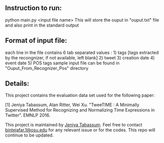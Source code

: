 ## Instruction to run:
python main.py \<input file name\>
This will store the ouput in "ouput.txt" file and also print in the standard output

## Format of input file:
each line in the file contains 6 tab separated values : 
			1) tags [tags extracted by the recongnizer, if not available, left blank]
			2) tweet
			3) creation date
			4) event date
			5) POS tags 
sample input file can be found in "Ouput_From_Recognizer_Pos" directory

## Details:
This project contains the evaluation data set used for the following paper:

[1] Jeniya Tabassum, Alan Ritter, Wei Xu. "TweeTIME : A Minimally Supervised Method for Recognizing and Normalizing Time Expressions in Twitter". EMNLP 2016.

This project is maintained by [Jeniya Tabassum](https://sites.google.com/site/jeniyatabassum/). Feel free to contact bintejafar.1@osu.edu for any relevant issue or for the codes. This repo will continue to be updated.
